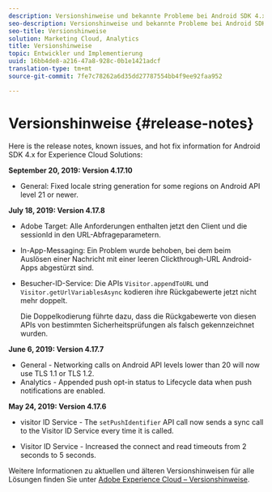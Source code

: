 ```yaml
---
description: Versionshinweise und bekannte Probleme bei Android SDK 4.x für Experience Cloud-Lösungen.
seo-description: Versionshinweise und bekannte Probleme bei Android SDK 4.x für Experience Cloud-Lösungen.
seo-title: Versionshinweise
solution: Marketing Cloud, Analytics
title: Versionshinweise
topic: Entwickler und Implementierung
uuid: 16bb4de8-a216-47a8-928c-0b1e1421adcf
translation-type: tm+mt
source-git-commit: 7fe7c78262a6d35dd27787554bb4f9ee92faa952

---
```



# Versionshinweise {#release-notes}

Here is the release notes, known issues, and hot fix information for Android SDK 4.x for Experience Cloud Solutions:

**September 20, 2019: Version 4.17.10**

* General: Fixed locale string generation for some regions on Android API level 21 or newer.

**July 18, 2019: Version 4.17.8**

* Adobe Target: Alle Anforderungen enthalten jetzt den Client und die sessionId in den URL-Abfrageparametern.
* In-App-Messaging: Ein Problem wurde behoben, bei dem beim Auslösen einer Nachricht mit einer leeren Clickthrough-URL Android-Apps abgestürzt sind.
* Besucher-ID-Service: Die APIs `Visitor.appendToURL` und `Visitor.getUrlVariablesAsync` kodieren ihre Rückgabewerte jetzt nicht mehr doppelt.

   Die Doppelkodierung führte dazu, dass die Rückgabewerte von diesen APIs von bestimmten Sicherheitsprüfungen als falsch gekennzeichnet wurden.

**June 6, 2019: Version 4.17.7**

* General - Networking calls on Android API levels lower than 20 will now use TLS 1.1 or TLS 1.2.
* Analytics - Appended push opt-in status to Lifecycle data when push notifications are enabled.

**May 24, 2019: Version 4.17.6**

* visitor ID Service - The
   `setPushIdentifier` API call now sends a
sync call to the Visitor ID Service every time it is called.

* Visitor ID Service - Increased the connect and read
timeouts from 2 seconds to 5 seconds.


Weitere Informationen zu aktuellen und älteren Versionshinweisen für alle Lösungen finden Sie unter [Adobe Experience Cloud – Versionshinweise](https://marketing.adobe.com/resources/help/en_US/whatsnew/).
